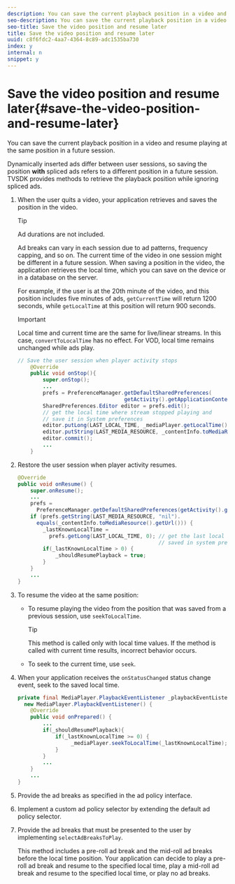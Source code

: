 ```yaml
---
description: You can save the current playback position in a video and resume playing at the same position in a future session.
seo-description: You can save the current playback position in a video and resume playing at the same position in a future session.
seo-title: Save the video position and resume later
title: Save the video position and resume later
uuid: c8f6fdc2-4aa7-4364-8c89-adc1535ba730
index: y
internal: n
snippet: y
---
```


# Save the video position and resume later{#save-the-video-position-and-resume-later}

You can save the current playback position in a video and resume playing at the same position in a future session.

Dynamically inserted ads differ between user sessions, so saving the position **with** spliced ads refers to a different position in a future session. TVSDK provides methods to retrieve the playback position while ignoring spliced ads. 

1. When the user quits a video, your application retrieves and saves the position in the video.

   >[!TIP]
   >
   >Ad durations are not included.

   Ad breaks can vary in each session due to ad patterns, frequency capping, and so on. The current time of the video in one session might be different in a future session. When saving a position in the video, the application retrieves the local time, which you can save on the device or in a database on the server.

   For example, if the user is at the 20th minute of the video, and this position includes five minutes of ads, `getCurrentTime` will return 1200 seconds, while `getLocalTime` at this position will return 900 seconds.

   >[!IMPORTANT]
   >
   >Local time and current time are the same for live/linear streams. In this case, `convertToLocalTime` has no effect. For VOD, local time remains unchanged while ads play.

   ```java
   // Save the user session when player activity stops 
       @Override 
       public void onStop(){ 
           super.onStop(); 
           ... 
           prefs = PreferenceManager.getDefaultSharedPreferences( 
                                     getActivity().getApplicationContext()); 
           SharedPreferences.Editor editor = prefs.edit(); 
           // get the local time where stream stopped playing and  
           // save it in System preferences 
           editor.putLong(LAST_LOCAL_TIME, _mediaPlayer.getLocalTime());  
           editor.putString(LAST_MEDIA_RESOURCE, _contentInfo.toMediaResource().getUrl()); 
           editor.commit(); 
           ... 
       }
   ```

1. Restore the user session when player activity resumes.

   ```java
   @Override 
   public void onResume() { 
       super.onResume(); 
       ... 
       prefs =  
         PreferenceManager.getDefaultSharedPreferences(getActivity().getApplicationContext()); 
       if (prefs.getString(LAST_MEDIA_RESOURCE, "nil"). 
         equals(_contentInfo.toMediaResource().getUrl())) { 
           _lastKnownLocalTime =  
             prefs.getLong(LAST_LOCAL_TIME, 0); // get the last local time  
                                                // saved in system preferences 
           if(_lastKnownLocalTime > 0) { 
               _shouldResumePlayback = true; 
           } 
       } 
       ... 
   } 
   
   ```

1. To resume the video at the same position:

    * To resume playing the video from the position that was saved from a previous session, use `seekToLocalTime`.     
    
      >[!TIP]
      >
      >This method is called only with local time values. If the method is called with current time results, incorrect behavior occurs.

    * To seek to the current time, use `seek`.

1. When your application receives the `onStatusChanged` status change event, seek to the saved local time.

   ```java
   private final MediaPlayer.PlaybackEventListener _playbackEventListener =  
     new MediaPlayer.PlaybackEventListener() { 
       @Override 
       public void onPrepared() { 
           ... 
           if(_shouldResumePlayback){ 
               if(_lastKnownLocalTime >= 0) { 
                    _mediaPlayer.seekToLocalTime(_lastKnownLocalTime); 
               } 
           } 
           ... 
       } 
       ... 
   }
   ```

1. Provide the ad breaks as specified in the ad policy interface.
1. Implement a custom ad policy selector by extending the default ad policy selector.
1. Provide the ad breaks that must be presented to the user by implementing `selectAdBreaksToPlay`.

   This method includes a pre-roll ad break and the mid-roll ad breaks before the local time position. Your application can decide to play a pre-roll ad break and resume to the specified local time, play a mid-roll ad break and resume to the specified local time, or play no ad breaks.
